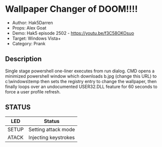 # Wallpaper Changer of DOOM!!!!

* Author: Hak5Darren
* Props: Alex Goat
* Demo: Hak5 episode 2502 - https://youtu.be/f3C58OKOsuo
* Target: Windows Vista+
* Category: Prank

## Description

Single stage powershell one-liner executes from run dialog. CMD opens a minimized powershell window which downloads b.jpg (change this URL) to c:\windows\temp then sets the registry entry to change the wallpaper, then finally loops over an undocumented USER32.DLL feature for 60 seconds to force a user profile refresh.

## STATUS

| LED               | Status                                 |
| ----------------- | -------------------------------------- |
| SETUP             | Setting attack mode                    |
| ATACK             | Injecting keystrokes                   |
